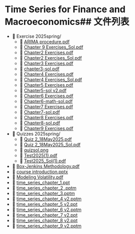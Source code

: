 # Time Series for Finance and Macroeconomics## 文件列表
- 📁 Exercise 2025spring/
    - 📄 [ARIMA procedure.pdf](https://github.com/FM-Course/bnbu-fm-course-sharing/blob/master/Time%20Series%20for%20Finance%20and%20Macroeconomics/Exercise%202025spring/ARIMA%20procedure.pdf)
    - 📄 [Chapter 9 Exercises_Sol.pdf](https://github.com/FM-Course/bnbu-fm-course-sharing/blob/master/Time%20Series%20for%20Finance%20and%20Macroeconomics/Exercise%202025spring/Chapter%209%20Exercises_Sol.pdf)
    - 📄 [Chapter2 Exercises.pdf](https://github.com/FM-Course/bnbu-fm-course-sharing/blob/master/Time%20Series%20for%20Finance%20and%20Macroeconomics/Exercise%202025spring/Chapter2%20Exercises.pdf)
    - 📄 [Chapter2 Exercises_Sol.pdf](https://github.com/FM-Course/bnbu-fm-course-sharing/blob/master/Time%20Series%20for%20Finance%20and%20Macroeconomics/Exercise%202025spring/Chapter2%20Exercises_Sol.pdf)
    - 📄 [Chapter3 Exercises.pdf](https://github.com/FM-Course/bnbu-fm-course-sharing/blob/master/Time%20Series%20for%20Finance%20and%20Macroeconomics/Exercise%202025spring/Chapter3%20Exercises.pdf)
    - 📄 [chapter3-sol.pdf](https://github.com/FM-Course/bnbu-fm-course-sharing/blob/master/Time%20Series%20for%20Finance%20and%20Macroeconomics/Exercise%202025spring/chapter3-sol.pdf)
    - 📄 [Chapter4 Exercises.pdf](https://github.com/FM-Course/bnbu-fm-course-sharing/blob/master/Time%20Series%20for%20Finance%20and%20Macroeconomics/Exercise%202025spring/Chapter4%20Exercises.pdf)
    - 📄 [Chapter4 Exercises_Sol.pdf](https://github.com/FM-Course/bnbu-fm-course-sharing/blob/master/Time%20Series%20for%20Finance%20and%20Macroeconomics/Exercise%202025spring/Chapter4%20Exercises_Sol.pdf)
    - 📄 [Chapter5 Exercises.pdf](https://github.com/FM-Course/bnbu-fm-course-sharing/blob/master/Time%20Series%20for%20Finance%20and%20Macroeconomics/Exercise%202025spring/Chapter5%20Exercises.pdf)
    - 📄 [Chapter5-sol v2.pdf](https://github.com/FM-Course/bnbu-fm-course-sharing/blob/master/Time%20Series%20for%20Finance%20and%20Macroeconomics/Exercise%202025spring/Chapter5-sol%20v2.pdf)
    - 📄 [Chapter6 Exercises.pdf](https://github.com/FM-Course/bnbu-fm-course-sharing/blob/master/Time%20Series%20for%20Finance%20and%20Macroeconomics/Exercise%202025spring/Chapter6%20Exercises.pdf)
    - 📄 [Chapter6-math-sol.pdf](https://github.com/FM-Course/bnbu-fm-course-sharing/blob/master/Time%20Series%20for%20Finance%20and%20Macroeconomics/Exercise%202025spring/Chapter6-math-sol.pdf)
    - 📄 [Chapter7 Exercises.pdf](https://github.com/FM-Course/bnbu-fm-course-sharing/blob/master/Time%20Series%20for%20Finance%20and%20Macroeconomics/Exercise%202025spring/Chapter7%20Exercises.pdf)
    - 📄 [Chapter7-sol.pdf](https://github.com/FM-Course/bnbu-fm-course-sharing/blob/master/Time%20Series%20for%20Finance%20and%20Macroeconomics/Exercise%202025spring/Chapter7-sol.pdf)
    - 📄 [Chapter8 Exercises.pdf](https://github.com/FM-Course/bnbu-fm-course-sharing/blob/master/Time%20Series%20for%20Finance%20and%20Macroeconomics/Exercise%202025spring/Chapter8%20Exercises.pdf)
    - 📄 [Chapter8-sol.pdf](https://github.com/FM-Course/bnbu-fm-course-sharing/blob/master/Time%20Series%20for%20Finance%20and%20Macroeconomics/Exercise%202025spring/Chapter8-sol.pdf)
    - 📄 [Chapter9 Exercises.pdf](https://github.com/FM-Course/bnbu-fm-course-sharing/blob/master/Time%20Series%20for%20Finance%20and%20Macroeconomics/Exercise%202025spring/Chapter9%20Exercises.pdf)
- 📁 Quizzes 2025spring/
    - 📄 [Quiz 2_18May2025.pdf](https://github.com/FM-Course/bnbu-fm-course-sharing/blob/master/Time%20Series%20for%20Finance%20and%20Macroeconomics/Quizzes%202025spring/Quiz%202_18May2025.pdf)
    - 📄 [Quiz 2_18May2025_Sol.pdf](https://github.com/FM-Course/bnbu-fm-course-sharing/blob/master/Time%20Series%20for%20Finance%20and%20Macroeconomics/Quizzes%202025spring/Quiz%202_18May2025_Sol.pdf)
    - 📄 [quizsol.png](https://github.com/FM-Course/bnbu-fm-course-sharing/blob/master/Time%20Series%20for%20Finance%20and%20Macroeconomics/Quizzes%202025spring/quizsol.png)
    - 📄 [Test2025(1).pdf](https://github.com/FM-Course/bnbu-fm-course-sharing/blob/master/Time%20Series%20for%20Finance%20and%20Macroeconomics/Quizzes%202025spring/Test2025(1).pdf)
    - 📄 [Test2025_Sol(1).pdf](https://github.com/FM-Course/bnbu-fm-course-sharing/blob/master/Time%20Series%20for%20Finance%20and%20Macroeconomics/Quizzes%202025spring/Test2025_Sol(1).pdf)
- 📄 [Box-Jenkins Methodology.pdf](https://github.com/FM-Course/bnbu-fm-course-sharing/blob/master/Time%20Series%20for%20Finance%20and%20Macroeconomics/Box-Jenkins%20Methodology.pdf)
- 📄 [course introduction.pptx](https://github.com/FM-Course/bnbu-fm-course-sharing/blob/master/Time%20Series%20for%20Finance%20and%20Macroeconomics/course%20introduction.pptx)
- 📄 [Modeling Volatility.pdf](https://github.com/FM-Course/bnbu-fm-course-sharing/blob/master/Time%20Series%20for%20Finance%20and%20Macroeconomics/Modeling%20Volatility.pdf)
- 📄 [time_series_chapter_1.ppt](https://github.com/FM-Course/bnbu-fm-course-sharing/blob/master/Time%20Series%20for%20Finance%20and%20Macroeconomics/time_series_chapter_1.ppt)
- 📄 [time_series_chapter_2 .pptm](https://github.com/FM-Course/bnbu-fm-course-sharing/blob/master/Time%20Series%20for%20Finance%20and%20Macroeconomics/time_series_chapter_2%20.pptm)
- 📄 [time_series_chapter_3.pptm](https://github.com/FM-Course/bnbu-fm-course-sharing/blob/master/Time%20Series%20for%20Finance%20and%20Macroeconomics/time_series_chapter_3.pptm)
- 📄 [time_series_chapter_4 v2.pptm](https://github.com/FM-Course/bnbu-fm-course-sharing/blob/master/Time%20Series%20for%20Finance%20and%20Macroeconomics/time_series_chapter_4%20v2.pptm)
- 📄 [time_series_chapter_5 v2.ppt](https://github.com/FM-Course/bnbu-fm-course-sharing/blob/master/Time%20Series%20for%20Finance%20and%20Macroeconomics/time_series_chapter_5%20v2.ppt)
- 📄 [time_series_chapter_6 v2.pptm](https://github.com/FM-Course/bnbu-fm-course-sharing/blob/master/Time%20Series%20for%20Finance%20and%20Macroeconomics/time_series_chapter_6%20v2.pptm)
- 📄 [time_series_chapter_7 v2.ppt](https://github.com/FM-Course/bnbu-fm-course-sharing/blob/master/Time%20Series%20for%20Finance%20and%20Macroeconomics/time_series_chapter_7%20v2.ppt)
- 📄 [time_series_chapter_8 v2.ppt](https://github.com/FM-Course/bnbu-fm-course-sharing/blob/master/Time%20Series%20for%20Finance%20and%20Macroeconomics/time_series_chapter_8%20v2.ppt)
- 📄 [time_series_chapter_9 v2.pptm](https://github.com/FM-Course/bnbu-fm-course-sharing/blob/master/Time%20Series%20for%20Finance%20and%20Macroeconomics/time_series_chapter_9%20v2.pptm)
